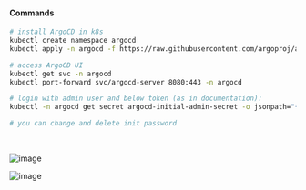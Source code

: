 #### Commands

```bash
# install ArgoCD in k8s
kubectl create namespace argocd
kubectl apply -n argocd -f https://raw.githubusercontent.com/argoproj/argo-cd/stable/manifests/install.yaml

# access ArgoCD UI
kubectl get svc -n argocd
kubectl port-forward svc/argocd-server 8080:443 -n argocd

# login with admin user and below token (as in documentation):
kubectl -n argocd get secret argocd-initial-admin-secret -o jsonpath="{.data.password}" | base64 --decode && echo

# you can change and delete init password

```
</br>

![image](https://github.com/user-attachments/assets/b967dd6d-6b09-42f1-8fa0-a1477c525903)


![image](https://github.com/user-attachments/assets/6f2e129e-6fad-4890-a85b-cc25b4d5e990)


